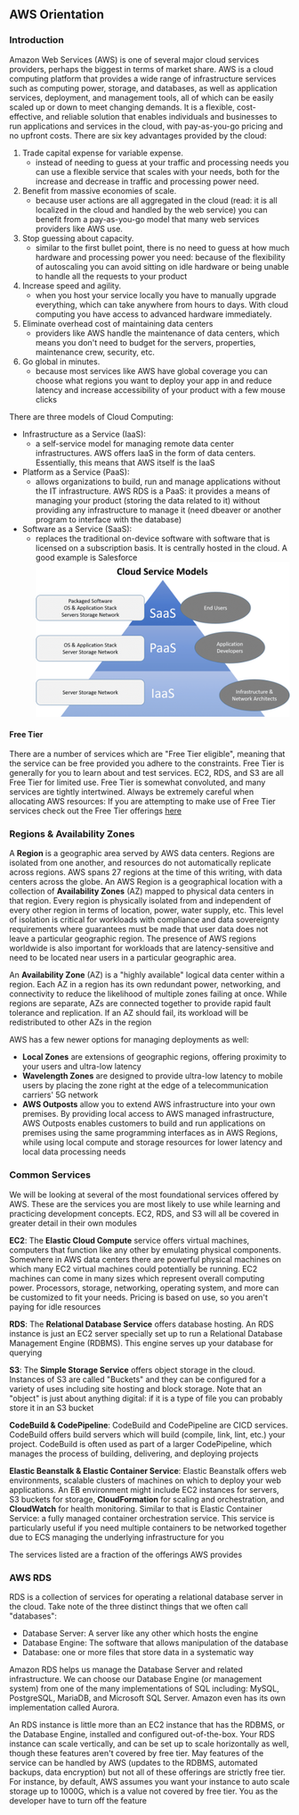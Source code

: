## AWS Orientation

### Introduction
Amazon Web Services (AWS) is one of several major cloud services providers, perhaps the biggest in terms of market share. AWS is a cloud computing platform that provides a wide range of infrastructure services such as computing power, storage, and databases, as well as application services, deployment, and management tools, all of which can be easily scaled up or down to meet changing demands. It is a flexible, cost-effective, and reliable solution that enables individuals and businesses to run applications and services in the cloud, with pay-as-you-go pricing and no upfront costs. There are six key advantages provided by the cloud:
1. Trade capital expense for variable expense.
    - instead of needing to guess at your traffic and processing needs you can use a flexible service that scales with your needs, both for the increase and decrease in traffic and processing power need.
2. Benefit from massive economies of scale.
    - because user actions are all aggregated in the cloud (read: it is all localized in the cloud and handled by the web service) you can benefit from a pay-as-you-go model that many web services providers like AWS use.
3. Stop guessing about capacity.
    - similar to the first bullet point, there is no need to guess at how much hardware and processing power you need: because of the flexibility of autoscaling you can avoid sitting on idle hardware or being unable to handle all the requests to your product
4. Increase speed and agility.
    - when you host your service locally you have to manually upgrade everything, which can take anywhere from hours to days. With cloud computing you have access to advanced hardware immediately.
5. Eliminate overhead cost of maintaining data centers
    - providers like AWS handle the maintenance of data centers, which means you don't need to budget for the servers, properties, maintenance crew, security, etc.
6. Go global in minutes.
    - because most services like AWS have global coverage you can choose what regions you want to deploy your app in and reduce latency and increase accessibility of your product with a few mouse clicks

There are three models of Cloud Computing:
- Infrastructure as a Service (IaaS):
    - a self-service model for managing remote data center infrastructures. AWS offers IaaS in the form of data centers. Essentially, this means that AWS itself is the IaaS
- Platform as a Service (PaaS):
    - allows organizations to build, run and manage applications without the IT infrastructure. AWS RDS is a PaaS: it provides a means of managing your product (storing the data related to it) without providing any infrastructure to manage it (need dbeaver or another program to interface with the database)
- Software as a Service (SaaS):
    -  replaces the traditional on-device software with software that is licensed on a subscription basis. It is centrally hosted in the cloud. A good example is Salesforce
![cloud service model](CloudServiceModel.png)

#### Free Tier
There are a number of services which are "Free Tier eligible", meaning that the service can be free provided you adhere to the constraints. Free Tier is generally for you to learn about and test services. EC2, RDS, and S3 are all Free Tier for limited use. Free Tier is somewhat convoluted, and many services are tightly intertwined. Always be extremely careful when allocating AWS resources: If you are attempting to make use of Free Tier services check out the Free Tier offerings [here](https://aws.amazon.com/free/)

### Regions & Availability Zones
A **Region** is a geographic area served by AWS data centers. Regions are isolated from one another, and resources do not automatically replicate across regions. AWS spans 27 regions at the time of this writing, with data centers across the globe. An AWS Region is a geographical location with a collection of **Availability Zones** (AZ) mapped to physical data centers in that region. Every region is physically isolated from and independent of every other region in terms of location, power, water supply, etc. This level of isolation is critical for workloads with compliance and data sovereignty requirements where guarantees must be made that user data does not leave a particular geographic region. The presence of AWS regions worldwide is also important for workloads that are latency-sensitive and need to be located near users in a particular geographic area.

An **Availability Zone** (AZ) is a "highly available" logical data center within a region. Each AZ in a region has its own redundant power, networking, and connectivity to reduce the likelihood of multiple zones failing at once. While regions are separate, AZs are connected together to provide rapid fault tolerance and replication. If an AZ should fail, its workload will be redistributed to other AZs in the region

AWS has a few newer options for managing deployments as well:
- **Local Zones** are extensions of geographic regions, offering proximity to your users and ultra-low latency
- **Wavelength Zones** are designed to provide ultra-low latency to mobile users by placing the zone right at the edge of a telecommunication carriers' 5G network
- **AWS Outposts** allow you to extend AWS infrastructure into your own premises. By providing local access to AWS managed infrastructure, AWS Outposts enables customers to build and run applications on premises using the same programming interfaces as in AWS Regions, while using local compute and storage resources for lower latency and local data processing needs

### Common Services
We will be looking at several of the most foundational services offered by AWS. These are the services you are most likely to use while learning and practicing development concepts. EC2, RDS, and S3 will all be covered in greater detail in their own modules

**EC2**: The **Elastic Cloud Compute** service offers virtual machines, computers that function like any other by emulating physical components. Somewhere in AWS data centers there are powerful physical machines on which many EC2 virtual machines could potentially be running. EC2 machines can come in many sizes which represent overall computing power. Processors, storage, networking, operating system, and more can be customized to fit your needs. Pricing is based on use, so you aren't paying for idle resources

**RDS**: The **Relational Database Service** offers database hosting. An RDS instance is just an EC2 server specially set up to run a Relational Database Management Engine (RDBMS). This engine serves up your database for querying

**S3**: The **Simple Storage Service** offers object storage in the cloud. Instances of S3 are called "Buckets" and they can be configured for a variety of uses including site hosting and block storage. Note that an "object" is just about anything digital: if it is a type of file you can probably store it in an S3 bucket

**CodeBuild & CodePipeline**: CodeBuild and CodePipeline are CICD services. CodeBuild offers build servers which will build (compile, link, lint, etc.) your project. CodeBuild is often used as part of a larger CodePipeline, which manages the process of building, delivering, and deploying projects

**Elastic Beanstalk & Elastic Container Service**: Elastic Beanstalk offers web environments, scalable clusters of machines on which to deploy your web applications. An EB environment might include EC2 instances for servers, S3 buckets for storage, **CloudFormation** for scaling and orchestration, and **CloudWatch** for health monitoring. Similar to that is Elastic Container Service: a fully managed container orchestration service. This service is particularly useful if you need multiple containers to be networked together due to ECS managing the underlying infrastructure for you

The services listed are a fraction of the offerings AWS provides

### AWS RDS
RDS is a collection of services for operating a relational database server in the cloud. Take note of the three distinct things that we often call "databases":

- Database Server: A server like any other which hosts the engine
- Database Engine: The software that allows manipulation of the database
- Database: one or more files that store data in a systematic way

Amazon RDS helps us manage the Database Server and related infrastructure. We can choose our Database Engine (or management system) from one of the many implementations of SQL including: MySQL, PostgreSQL, MariaDB, and Microsoft SQL Server. Amazon even has its own implementation called Aurora.

An RDS instance is little more than an EC2 instance that has the RDBMS, or the Database Engine, installed and configured out-of-the-box. Your RDS instance can scale vertically, and can be set up to scale horizontally as well, though these features aren't covered by free tier. May features of the service can be handled by AWS (updates to the RDBMS, automated backups, data encryption) but not all of these offerings are strictly free tier. For instance, by default, AWS assumes you want your instance to auto scale storage up to 1000G, which is a value not covered by free tier. You as the developer have to turn off the feature